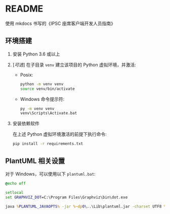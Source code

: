# README

使用 mkdocs 书写的《IPSC 座席客户端开发人员指南》

## 环境搭建

1. 安装 Python 3.6 或以上

1. [_可选_] 在子目录 `venv` 建立该项目的 Python 虚拟环境，并激活:

   - Posix:

     ```sh
     python -m venv venv
     source venv/bin/activate
     ```

   - Windows 命令提示符:

     ```bat
     py -m venv venv
     venv\Scripts\Activate.bat
     ```

1. 安装依赖软件

   在上述 Python 虚拟环境激活的前提下执行命令:

   ```sh
   pip install -r requirements.txt
   ```

## PlantUML 相关设置

对于 Windows，可以使用以下 `plantuml.bat`:

```bat
@echo off

setlocal
set GRAPHVIZ_DOT=C:\Program Files\Graphviz\bin\dot.exe

java %PLANTUML_JAVAOPTS% -jar %~dp0\..\Lib\plantuml.jar -charset UTF8 %*
```
